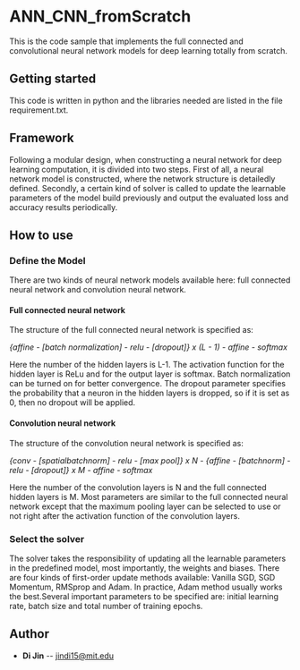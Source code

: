 # ANN_CNN_fromScratch
This is the code sample that implements the full connected and convolutional neural network models for deep learning totally from scratch.

## Getting started
This code is written in python and the libraries needed are listed in the file requirement.txt.

## Framework
Following a modular design, when constructing a neural network for deep learning computation, it is divided into two steps. First of all, a neural network model is constructed, where the network structure is detailedly defined. Secondly, a certain kind of solver is called to update the learnable parameters of the model build previously and output the evaluated loss and accuracy results periodically.

## How to use
### Define the Model
There are two kinds of neural network models available here: full connected neural network and convolution neural network.

#### Full connected neural network
The structure of the full connected neural network is specified as:

 *{affine - [batch normalization] - relu - [dropout]} x (L - 1) - affine - softmax*
  
Here the number of the hidden layers is L-1. The activation function for the hidden layer is ReLu and for the output layer is softmax. Batch normalization can be turned on for better convergence. The dropout parameter specifies the probability that a neuron in the hidden layers is dropped, so if it is set as 0, then no dropout will be applied.
#### Convolution neural network
The structure of the convolution neural network is specified as:

 *{conv - [spatialbatchnorm] - relu - [max pool]} x N - {affine - [batchnorm] - relu - [dropout]} x M - affine - softmax*
 
 Here the number of the convolution layers is N and the full connected hidden layers is M. Most parameters are similar to the full connected neural network except that the maximum pooling layer can be selected to use or not right after the activation function of the convolution layers.

### Select the solver
The solver takes the responsibility of updating all the learnable parameters in the predefined model, most importantly, the weights and biases. There are four kinds of first-order update methods available: Vanilla SGD, SGD Momentum, RMSprop and Adam. In practice, Adam method usually works the best.Several important parameters to be specified are: initial learning rate, batch size and total number of training epochs. 

## Author
- **Di Jin** -- jindi15@mit.edu
